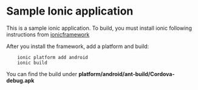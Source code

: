 Sample Ionic application
========================

This is a sample ionic application. To build, you must install ionic following instructions from
[ionicframework](http://ionicframework.com/getting-started/)


After you install the framework, add a platform and build:
~~~
    ionic platform add android
    ionic build
~~~

You can find the build under **platform/android/ant-build/Cordova-debug.apk**

